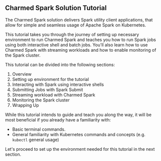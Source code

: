## Charmed Spark Solution Tutorial

The Charmed Spark solution delivers Spark utility client applications, that allow for simple and seamless usage of Apache Spark on Kubernetes.

This tutorial takes you through the journey of setting up necessary environment to run Charmed Spark and teaches you how to run Spark jobs using both interactive shell and batch jobs. You'll also learn how to use Charmed Spark with streaming workloads and how to enable monitoring of the Spark cluster.

This tutorial can be divided into the following sections:
1. Overview
2. Setting up environment for the tutorial
3. Interacting with Spark using interactive shells
4. Submitting Jobs with Spark Submit
5. Streaming workload with Charmed Spark
6. Monitoring the Spark cluster
7. Wrapping Up


While this tutorial intends to guide and teach you along the way, it will be most beneficial if you already have a familiarity with:
* Basic terminal commands.
* General familiarity with Kubernetes commands and concepts (e.g. `kubectl` general usage)

Let's proceed to set up the environment needed for this tutorial in the next section.